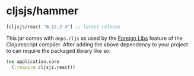 # cljsjs/hammer

[](dependency)
```clojure
[cljsjs/react "0.12.2-4"] ;; latest release
```
[](/dependency)

This jar comes with `deps.cljs` as used by the [Foreign Libs][flibs] feature
of the Clojurescript compiler. After adding the above dependency to your project
to can require the packaged library like so:

```clojure
(ns application.core
  (:require cljsjs.react))
```

[flibs]: https://github.com/clojure/clojurescript/wiki/Foreign-Dependencies

